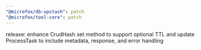 ```yaml
---
"@microfox/db-upstash": patch
"@microfox/tool-core": patch
---
```


release: enhance CrudHash set method to support optional TTL and update ProcessTask to include metadata, response, and error handling
